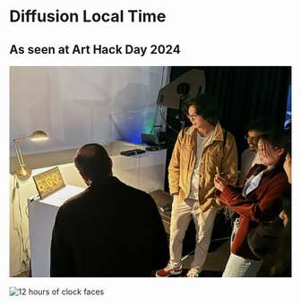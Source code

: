 # Diffusion Local Time
## As seen at Art Hack Day 2024

![clock showing 8pm with adoring fans taking pictures around it](diffusion-local-time-8pm.jpeg)

![12 hours of clock faces](diffusion-local-time-12-hours.gif)
